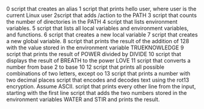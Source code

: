 0 script that creates an alias
1  script that prints hello user, where user is the current Linux user
2script that adds /action to the PATH
3 script that counts the number of directories in the PATH
4 script that lists environment variables.
5 script that lists all local variables and environment variables, and functions.
6 script that creates a new local variable
7 script that creates a new global variable.
8 script that prints the result of the addition of 128 with the value stored in the environment variable TRUEKNOWLEDGE
9  script that prints the result of POWER divided by DIVIDE
10 script that displays the result of BREATH to the power LOVE
11 script that converts a number from base 2 to base 10
12  script that prints all possible combinations of two letters, except oo
13  script that prints a number with two decimal places
script that encodes and decodes text using the rot13 encryption. Assume ASCII.
script that prints every other line from the input, starting with the first line
script that adds the two numbers stored in the environment variables WATER and STIR and prints the result.
